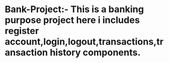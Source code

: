 # Bank-Project:- This is a banking purpose project here i includes register account,login,logout,transactions,transaction history components.
